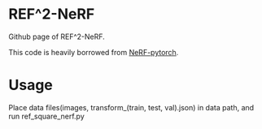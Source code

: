 # REF^2-NeRF
Github page of REF^2-NeRF.

This code is heavily borrowed from [NeRF-pytorch](https://github.com/yenchenlin/nerf-pytorch).

# Usage
Place data files(images, transform_(train, test, val).json) in data path, and run ref_square_nerf.py
